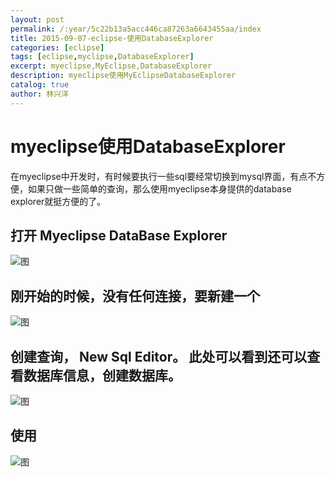 ```yaml
---
layout: post
permalink: /:year/5c22b13a5acc446ca87263a6643455aa/index
title: 2015-09-07-eclipse-使用DatabaseExplorer
categories: [eclipse]
tags: [eclipse,myclipse,DatabaseExplorer]
excerpt: myeclipse,MyEclipse,DatabaseExplorer
description: myeclipse使用MyEclipseDatabaseExplorer
catalog: true
author: 林兴洋
---
```


# myeclipse使用DatabaseExplorer

在myeclipse中开发时，有时候要执行一些sql要经常切换到mysql界面，有点不方便，如果只做一些简单的查询，那么使用myeclipse本身提供的database explorer就挺方便的了。

## 打开 Myeclipse DataBase Explorer

![图](https://gitee.com/linxingyang/at-2020-10-02-image/raw/master/image/E-eclipse/image/2015-09-07/showview.png)

## 刚开始的时候，没有任何连接，要新建一个

![图](https://gitee.com/linxingyang/at-2020-10-02-image/raw/master/image/E-eclipse/image/2015-09-07/clipboard.png)

## 创建查询， New Sql Editor。 此处可以看到还可以查看数据库信息，创建数据库。

![图](https://gitee.com/linxingyang/at-2020-10-02-image/raw/master/image/E-eclipse/image/2015-09-07/createSqlEditor.png)

## 使用

![图](https://gitee.com/linxingyang/at-2020-10-02-image/raw/master/image/E-eclipse/image/2015-09-07/use.png)
